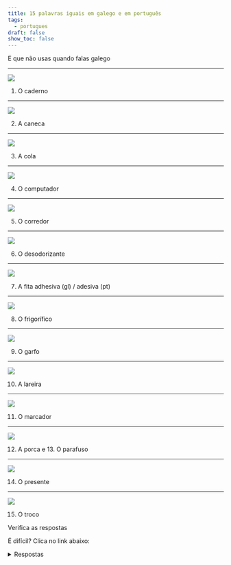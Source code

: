 ```yaml
---
title: 15 palavras iguais em galego e em português
tags:
  - portugues
draft: false
show_toc: false
---
```

E que não usas quando falas galego

- - -

![](/img/caderno.jpg)

1. O <e-answer> caderno </e-answer>

- - -

![](/img/caneca.jpg)

2. A <e-answer> caneca </e-answer>

- - -

![](/img/cola.jpg)

3. A <e-answer> cola </e-answer>

- - -

![](/img/computador.jpg)

4. O <e-answer> computador </e-answer>

- - -

![](/img/corredor.jpg)

5. O <e-answer> corredor </e-answer>

- - -

![](/img/desodorizante.jpg)

6. O <e-answer> desodorizante </e-answer>

- - -

![](/img/fita_adesiva.jpg)

7. A <e-answer> fita </e-answer> adhesiva (gl) / adesiva (pt)

- - -

![](/img/frigorifico.jpg)

8. O <e-answer> frigorífico </e-answer>

- - -

![](/img/garfo.jpg)

9. O <e-answer> garfo </e-answer>

- - -

![](/img/lareira.jpg)

10. A <e-answer> lareira </e-answer>

- - -

![](/img/marcador.jpg)

11. O <e-answer> marcador </e-answer>

- - -

![](/img/porca_parafuso.jpg)

12. A <e-answer> porca </e-answer> e  13. O <e-answer> parafuso </e-answer>

- - -

![](/img/presente_.jpg)

14. O <e-answer> presente </e-answer>

- - -

![](/img/troco.jpg)

15. O <e-answer> troco </e-answer>

<e-validate>Verifica as respostas</e-validate>

É difícil? Clica no link abaixo: <details> <summary>Respostas</summary>
<ol>
<li>caderno </li>
<li>caneca </li>
<li>cola </li>
<li>computador </li>
<li>corredor </li>
<li>desodorizante </li>
<li>fita </li>
<li>frigorífico </li>
<li>garfo </li>
<li>lareira </li>
<li>marcador </li>
<li>porca </li>
<li>parafuso </li>
<li>presente </li>
<li>troco </li>
  
</details>
